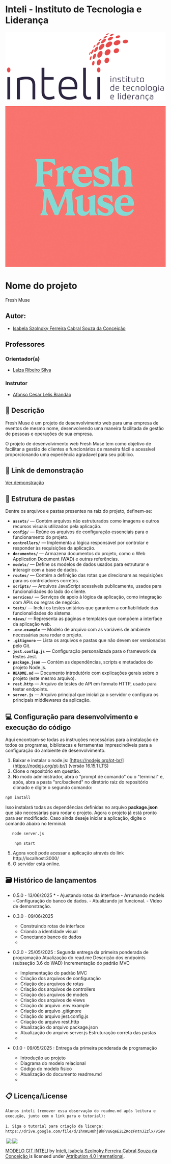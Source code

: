 # Inteli - Instituto de Tecnologia e Liderança 

<p align="center">
<a href= "https://www.inteli.edu.br/"><img src="./assets/inteli.png" alt="Inteli - Instituto de Tecnologia e Liderança" border="0"></a>
</p>

<p align="center">
<img src="./assets/fresh_muse.png" alt="Fresh Muse" border="0"></a>
</p>

# Nome do projeto
Fresh Muse


## Autor: 

- <a href="https://www.linkedin.com/in/isabela-szolnoky-ferreira-cabral-souza-da-concei%C3%A7%C3%A3o/">Isabela Szolnoky Ferreira Cabral Souza da Conceição</a> 

## Professores
### Orientador(a) 
- <a href="https://www.linkedin.com/in/laizaribeiro/">Laíza Ribeiro Silva</a>
### Instrutor
- <a href="https://www.linkedin.com/in/afonsolelis/">Afonso Cesar Lelis Brandão</a>

## 📝 Descrição

Fresh Muse é um projeto de desenvolvimento web para uma empresa de eventos de mesmo nome, desenvolvendo uma maneira facilitada de gestão de pessoas e operações de sua empresa.

O projeto de desenvolvimento web Fresh Muse tem como objetivo de facilitar a gestão de clientes e funcionários de maneira fácil e acessível proporcionando uma experiência agradavel para seu público.


## 📝 Link de demonstração

[Ver demonstração](https://drive.google.com/file/d/1NXIUpOujWuyi1eRfdeRQOC7mcXVRs7Bo/view?usp=sharing)


## 📁 Estrutura de pastas

Dentre os arquivos e pastas presentes na raiz do projeto, definem-se:

* **`assets/`** — Contém arquivos não estruturados como imagens e outros recursos visuais utilizados pela aplicação.
* **`config/`** — Reúne os arquivos de configuração essenciais para o funcionamento do projeto.
* **`controllers/`** — Implementa a lógica responsável por controlar e responder às requisições da aplicação.
* **`documentos/`** — Armazena documentos do projeto, como o Web Application Document (WAD) e outras referências.
* **`models/`** — Define os modelos de dados usados para estruturar e interagir com a base de dados.
* **`routes/`** — Contém a definição das rotas que direcionam as requisições para os controladores corretos.
* **`scripts/`** — Arquivos JavaScript acessíveis publicamente, usados para funcionalidades do lado do cliente.
* **`services/`** — Serviços de apoio à lógica da aplicação, como integração com APIs ou regras de negócio.
* **`tests/`** — Inclui os testes unitários que garantem a confiabilidade das funcionalidades do sistema.
* **`views/`** — Representa as páginas e templates que compõem a interface da aplicação web.
* **`.env.example`** — Modelo de arquivo com as variáveis de ambiente necessárias para rodar o projeto.
* **`.gitignore`** — Lista os arquivos e pastas que não devem ser versionados pelo Git.
* **`jest.config.js`** — Configuração personalizada para o framework de testes Jest.
* **`package.json`** — Contém as dependências, scripts e metadados do projeto Node.js.
* **`README.md`** — Documento introdutório com explicações gerais sobre o projeto (este mesmo arquivo).
* **`rest.http`** — Arquivo de testes de API em formato HTTP, usado para testar endpoints.
* **`server.js`** — Arquivo principal que inicializa o servidor e configura os principais middlewares da aplicação.


## 💻 Configuração para desenvolvimento e execução do código

Aqui encontram-se todas as instruções necessárias para a instalação de todos os programas, bibliotecas e ferramentas imprescindíveis para a configuração do ambiente de desenvolvimento.

1. Baixar e instalar o node.js: [https://nodejs.org/pt-br/](https://nodejs.org/pt-br/) (versão 16.15.1 LTS)
2. Clone o repositório em questão.
3. No modo administrador, abra o "prompt de comando" ou o "terminal" e, após, abra a pasta "src/backend" no diretório raiz do repositório clonado e digite o segundo comando:

```sh
npm install
```

Isso instalará todas as dependências definidas no arquivo <b>package.json</b> que são necessárias para rodar o projeto. Agora o projeto já está pronto para ser modificado. Caso ainda deseje iniciar a aplicação, digite o comando abaixo no terminal:

 ```sh
    node server.js  
```
```
    npm start
```
5. Agora você pode acessar a aplicação através do link http://localhost:3000/
6. O servidor está online.

## 🗃 Histórico de lançamentos

* 0.5.0 - 13/06/2025
    * 
        - Ajustando rotas da interface
        - Arrumando models
        - Configuração do banco de dados.
        - Atualizando joi funcional.
        - Vídeo de demonstração.

* 0.3.0 - 09/06/2025
    - Construindo rotas de interface
    - Criando a identidade visual
    - Conectando banco de dados
    * 
* 0.2.0 - 25/05/2025 : Segunda entrega da primeira ponderada de programação
Atualização do read.me
Descrição dos endpoints (subseção 3.6 do WAD)
Incrementação do padrão MVC
    - Implementação do padrão MVC
    - Criação dos arquivos de configuração
    - Criação dos arquivos de rotas
    - Criação dos arquivos de controllers
    - Criação dos arquivos de models
    - Criação dos arquivos de views
    - Criação do arquivo .env.example
    - Criação do arquivo .gitignore
    - Criação do arquivo jest.config.js
    - Criação do arquivo rest.http
    - Atualização do arquivo package.json
    - Atualização do arquivo server.js
Estruturação correta das pastas

    * 
* 0.1.0 - 09/05/2025 : Entrega da primeira ponderada de programação
    - Introdução ao projeto
    - Diagrama do modelo relacional
    - Código do modelo físico
    - Atualização do documento readme.md

    *

## 📋 Licença/License
```
Alunos inteli (remover essa observação do readme.md após leitura e execução, junto com o link para o tutorial):

1. Siga o tutorial para criação da licença: https://drive.google.com/file/d/1hXWLHUhjBkPVuGqeE2LZKozFntnJZzlx/view
```

<img style="height:22px!important;margin-left:3px;vertical-align:text-bottom;" src="https://mirrors.creativecommons.org/presskit/icons/cc.svg?ref=chooser-v1"><img style="height:22px!important;margin-left:3px;vertical-align:text-bottom;" src="https://mirrors.creativecommons.org/presskit/icons/by.svg?ref=chooser-v1"><p xmlns:cc="http://creativecommons.org/ns#" xmlns:dct="http://purl.org/dc/terms/"><a property="dct:title" rel="cc:attributionURL" href="https://github.com/Intelihub/Template_M2/">MODELO GIT INTELI</a> by <a rel="cc:attributionURL dct:creator" property="cc:attributionName" href="https://www.yggbrasil.com.br/vr">Inteli, Isabela Szolnoky Ferreira Cabral Souza da Conceição </a> is licensed under <a href="http://creativecommons.org/licenses/by/4.0/?ref=chooser-v1" target="_blank" rel="license noopener noreferrer" style="display:inline-block;">Attribution 4.0 International</a>.</p>
